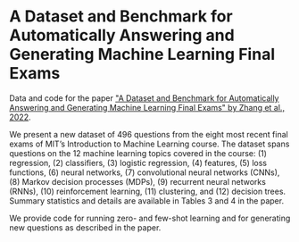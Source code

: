 # A Dataset and Benchmark for Automatically Answering and Generating Machine Learning Final Exams
Data and code for the paper ["A Dataset and Benchmark for Automatically Answering and Generating Machine Learning Final Exams" by Zhang et al., 2022](https://arxiv.org/abs/2206.05442). 

We present a new dataset of 496 questions from the eight most recent final exams of MIT’s Introduction to Machine Learning course. The dataset spans questions on the 12 machine learning topics covered in the course: (1) regression, (2) classifiers, (3) logistic regression, (4) features, (5) loss functions, (6) neural networks, (7) convolutional neural networks (CNNs), (8) Markov decision processes (MDPs), (9) recurrent neural networks (RNNs), (10) reinforcement learning, (11) clustering, and (12) decision trees. Summary statistics and details are available in Tables 3 and 4 in the paper.

We provide code for running zero- and few-shot learning and for generating new questions as described in the paper.
